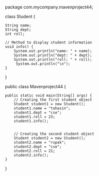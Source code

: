 package com.mycompany.mavenproject44;

class Student {

    String name;
    String dept;
    int roll;

    // Method to display student information
    void info() {
        System.out.println("name: " + name);
        System.out.println("dept: " + dept);
        System.out.println("roll: " + roll);
         System.out.println("\n");
    }
}

public class Mavenproject44 {

    public static void main(String[] args) {
        // Creating the first student object
        Student student1 = new Student();
        student1.name = "tahasin";
        student1.dept = "cse";
        student1.roll = 23;
        student1.info();
       

        // Creating the second student object
        Student student2 = new Student();
        student2.name = "rupak";
        student2.dept = "cse";
        student2.roll = 21;
        student2.info();
    }
}
